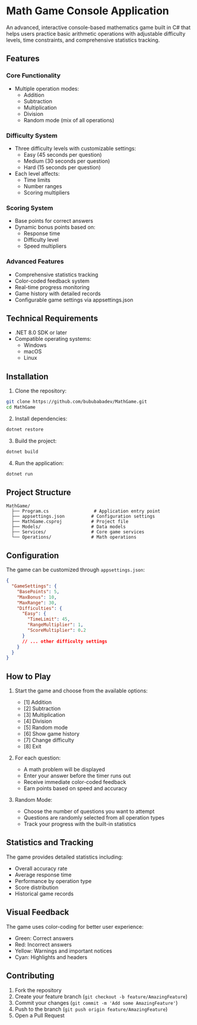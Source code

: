 # Math Game Console Application

An advanced, interactive console-based mathematics game built in C# that helps users practice basic arithmetic operations with adjustable difficulty levels, time constraints, and comprehensive statistics tracking.

## Features

### Core Functionality
- Multiple operation modes:
  - Addition
  - Subtraction
  - Multiplication
  - Division
  - Random mode (mix of all operations)

### Difficulty System
- Three difficulty levels with customizable settings:
  - Easy (45 seconds per question)
  - Medium (30 seconds per question)
  - Hard (15 seconds per question)
- Each level affects:
  - Time limits
  - Number ranges
  - Scoring multipliers

### Scoring System
- Base points for correct answers
- Dynamic bonus points based on:
  - Response time
  - Difficulty level
  - Speed multipliers

### Advanced Features
- Comprehensive statistics tracking
- Color-coded feedback system
- Real-time progress monitoring
- Game history with detailed records
- Configurable game settings via appsettings.json

## Technical Requirements

- .NET 8.0 SDK or later
- Compatible operating systems:
  - Windows
  - macOS
  - Linux

## Installation

1. Clone the repository:
```bash
git clone https://github.com/bububabadev/MathGame.git
cd MathGame
```

2. Install dependencies:
```bash
dotnet restore
```

3. Build the project:
```bash
dotnet build
```

4. Run the application:
```bash
dotnet run
```

## Project Structure

```
MathGame/
  ├── Program.cs                 # Application entry point
  ├── appsettings.json          # Configuration settings
  ├── MathGame.csproj           # Project file
  ├── Models/                   # Data models
  ├── Services/                 # Core game services
  └── Operations/               # Math operations
```

## Configuration

The game can be customized through `appsettings.json`:

```json
{
  "GameSettings": {
    "BasePoints": 5,
    "MaxBonus": 10,
    "MaxRange": 30,
    "Difficulties": {
      "Easy": {
        "TimeLimit": 45,
        "RangeMultiplier": 1,
        "ScoreMultiplier": 0.2
      }
      // ... other difficulty settings
    }
  }
}
```

## How to Play

1. Start the game and choose from the available options:
   - [1] Addition
   - [2] Subtraction
   - [3] Multiplication
   - [4] Division
   - [5] Random mode
   - [6] Show game history
   - [7] Change difficulty
   - [8] Exit

2. For each question:
   - A math problem will be displayed
   - Enter your answer before the timer runs out
   - Receive immediate color-coded feedback
   - Earn points based on speed and accuracy

3. Random Mode:
   - Choose the number of questions you want to attempt
   - Questions are randomly selected from all operation types
   - Track your progress with the built-in statistics

## Statistics and Tracking

The game provides detailed statistics including:
- Overall accuracy rate
- Average response time
- Performance by operation type
- Score distribution
- Historical game records

## Visual Feedback

The game uses color-coding for better user experience:
- Green: Correct answers
- Red: Incorrect answers
- Yellow: Warnings and important notices
- Cyan: Highlights and headers

## Contributing

1. Fork the repository
2. Create your feature branch (`git checkout -b feature/AmazingFeature`)
3. Commit your changes (`git commit -m 'Add some AmazingFeature'`)
4. Push to the branch (`git push origin feature/AmazingFeature`)
5. Open a Pull Request